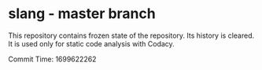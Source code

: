 # slang - master branch

This repository contains frozen state of the repository.
Its history is cleared. It is used only for static code
analysis with Codacy.

Commit Time: 1699622262